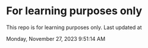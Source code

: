 # For learning purposes only
This repo is for learning purposes only.
Last updated at

Monday, November 27, 2023 9:51:14 AM

